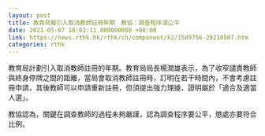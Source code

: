 ```yaml
---
layout: post
title: 教育局擬引入取消教師註冊年期　教協：調查程序須公平
date: 2021-05-07 18:02:11.000000000 +08:00
link: https://news.rthk.hk/rthk/ch/component/k2/1589756-20210507.htm
categories: rthk
---
```


教育局計劃引入取消教師註冊的年期。教育局局長楊潤雄表示，為了收窄譴責教師與終身停牌之間的距離，當局會取消教師註冊時，訂明在若干時間內，不會考慮註冊申請，其後教師可以申請重新註冊，但須提出強力理據，證明屬於「適合及適當人選」。

教協認為，關鍵在調查教師的過程未夠嚴謹，認為調查程序要公平，懲處亦要符合比例。
